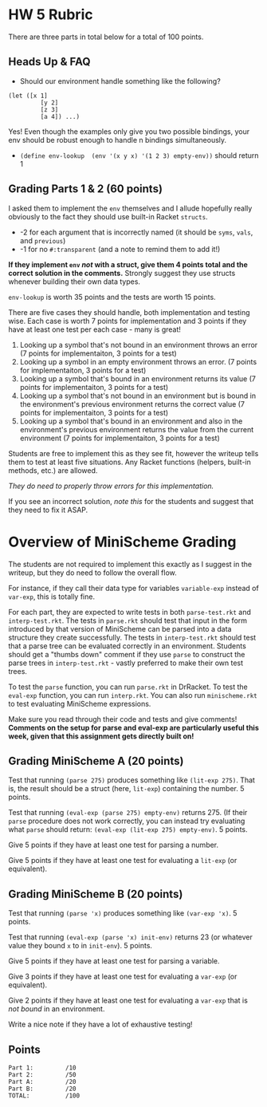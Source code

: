# HW 5 Rubric 

There are three parts in total below for a total of 100 points.

## Heads Up & FAQ
- Should our environment handle something like the following?
```
(let ([x 1]
         [y 2]
         [z 3]
         [a 4]) ...)
```

Yes! Even though the examples only give you two possible bindings, your env should be robust enough to handle n bindings simultaneously.

- `(define env-lookup  (env '(x y x) '(1 2 3) empty-env))` should return 1

## Grading Parts 1 & 2 (60 points)

I asked them to implement the `env` themselves and I allude hopefully really obviously to the fact they should 
use built-in Racket `structs`. 

- -2 for each argument that is incorrectly named (it should be `syms`, `vals`, and `previous`)
- -1 for no `#:transparent` (and a note to remind them to add it!)

**If they implement `env` *not* with a struct, give them 4 points total and the correct solution in the comments.** 
Strongly suggest they use structs whenever building their own data types.

`env-lookup` is worth 35 points and the tests are worth 15 points.

There are five cases they should handle, both implementation and testing wise. Each case is worth 7 points for implementation and 3 points if they have at least one test per each case - many is great! 

1. Looking up a symbol that's not bound in an environment throws an error (7 points for implementaiton, 3 points for a test)
2.  Looking up a symbol in an empty environment throws an error. (7 points for implementaiton, 3 points for a test)
3. Looking up a symbol that's bound in an environment returns its value (7 points for implementaiton, 3 points for a test)
4. Looking up a symbol that's not bound in an environment but is bound in the
  environment's previous environment returns the correct value (7 points for implementaiton, 3 points for a test)
5. Looking up a symbol that's bound in an environment and also in the
  environment's previous environment returns the value from the current
  environment (7 points for implementaiton, 3 points for a test)

Students are free to implement this as they see fit,  however the writeup tells them to test at least five situations. Any Racket functions (helpers, built-in methods, etc.) are allowed. 

_They do need to properly throw errors for this implementation._

If you see an incorrect solution, *note this* for the students and suggest that they need to fix it ASAP.

# Overview of MiniScheme Grading 

The students are not required to implement this exactly as I suggest in the writeup, but they do need to follow the overall flow.

For instance, if they call their data type for variables `variable-exp` instead of `var-exp`, this is totally fine. 

For each part, they are expected to write tests in both `parse-test.rkt` and
`interp-test.rkt`. The tests in `parse.rkt` should test that input in the form
introduced by that version of MiniScheme can be parsed into a data structure
they create successfully. The tests in `interp-test.rkt` should test that a
parse tree can be evaluated correctly in an environment. Students should get a "thumbs down" comment if they use
`parse` to construct the parse trees in `interp-test.rkt` - vastly preferred to make their own test trees. 

To test the `parse` function, you can run `parse.rkt` in DrRacket. To test the
`eval-exp` function, you can run `interp.rkt`. You can also run
`minischeme.rkt` to test evaluating MiniScheme expressions.

Make sure you read through their code and tests and give comments! **Comments on the setup for parse and eval-exp are particularly useful this week, given that this assignment gets directly built on!**

## Grading MiniScheme A (20 points)

Test that running `(parse 275)` produces something like `(lit-exp 275)`. That
is, the result should be a struct (here, `lit-exp`) containing the number. 5
points.

Test that running `(eval-exp (parse 275) empty-env)` returns 275. (If their
`parse` procedure does not work correctly, you can instead try evaluating what
`parse` should return: `(eval-exp (lit-exp 275) empty-env)`. 5 points.

Give 5 points if they have at least one test for parsing a number.

Give 5 points if they have at least one test for evaluating a `lit-exp` (or
equivalent).

## Grading MiniScheme B (20 points)

Test that running `(parse 'x)` produces something like `(var-exp 'x)`. 5
points.

Test that running `(eval-exp (parse 'x) init-env)` returns 23 (or whatever
value they bound `x` to in `init-env`). 5 points.

Give 5 points if they have at least one test for parsing a variable.

Give 3 points if they have at least one test for evaluating a `var-exp` (or equivalent).

Give 2 points if they have at least one test for evaluating a `var-exp` that is *not bound* in an environment. 

Write a nice note if they have a lot of exhaustive testing!  

## Points
```
Part 1:         /10
Part 2:         /50
Part A:         /20
Part B:         /20
TOTAL:          /100
```